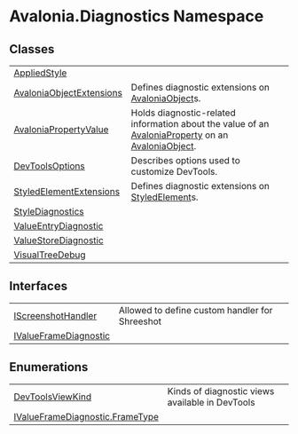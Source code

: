 # Avalonia.Diagnostics Namespace






## Classes
<table>
<tr>
<td><a href="T_Avalonia_Diagnostics_AppliedStyle">AppliedStyle</a></td>
<td> </td>
</tr>
<tr>
<td><a href="T_Avalonia_Diagnostics_AvaloniaObjectExtensions">AvaloniaObjectExtensions</a></td>
<td>Defines diagnostic extensions on <a href="T_Avalonia_AvaloniaObject">AvaloniaObject</a>s.</td>
</tr>
<tr>
<td><a href="T_Avalonia_Diagnostics_AvaloniaPropertyValue">AvaloniaPropertyValue</a></td>
<td>Holds diagnostic-related information about the value of an <a href="T_Avalonia_AvaloniaProperty">AvaloniaProperty</a> on an <a href="T_Avalonia_AvaloniaObject">AvaloniaObject</a>.</td>
</tr>
<tr>
<td><a href="T_Avalonia_Diagnostics_DevToolsOptions">DevToolsOptions</a></td>
<td>Describes options used to customize DevTools.</td>
</tr>
<tr>
<td><a href="T_Avalonia_Diagnostics_StyledElementExtensions">StyledElementExtensions</a></td>
<td>Defines diagnostic extensions on <a href="T_Avalonia_StyledElement">StyledElement</a>s.</td>
</tr>
<tr>
<td><a href="T_Avalonia_Diagnostics_StyleDiagnostics">StyleDiagnostics</a></td>
<td> </td>
</tr>
<tr>
<td><a href="T_Avalonia_Diagnostics_ValueEntryDiagnostic">ValueEntryDiagnostic</a></td>
<td> </td>
</tr>
<tr>
<td><a href="T_Avalonia_Diagnostics_ValueStoreDiagnostic">ValueStoreDiagnostic</a></td>
<td> </td>
</tr>
<tr>
<td><a href="T_Avalonia_Diagnostics_VisualTreeDebug">VisualTreeDebug</a></td>
<td> </td>
</tr>
</table>

## Interfaces
<table>
<tr>
<td><a href="T_Avalonia_Diagnostics_IScreenshotHandler">IScreenshotHandler</a></td>
<td>Allowed to define custom handler for Shreeshot</td>
</tr>
<tr>
<td><a href="T_Avalonia_Diagnostics_IValueFrameDiagnostic">IValueFrameDiagnostic</a></td>
<td> </td>
</tr>
</table>

## Enumerations
<table>
<tr>
<td><a href="T_Avalonia_Diagnostics_DevToolsViewKind">DevToolsViewKind</a></td>
<td>Kinds of diagnostic views available in DevTools</td>
</tr>
<tr>
<td><a href="T_Avalonia_Diagnostics_IValueFrameDiagnostic_FrameType">IValueFrameDiagnostic.FrameType</a></td>
<td> </td>
</tr>
</table>